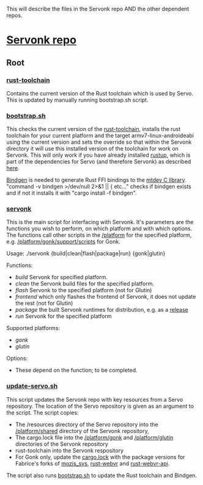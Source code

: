 This will describe the files in the Servonk repo AND the other dependent repos.

# [Servonk repo](https://github.com/fabricedesre/servonk)
## Root
### [rust-toolchain](../rust-toolchain)
Contains the current version of the Rust toolchain which is used by Servo. This is updated by manually running bootstrap.sh script.

### [bootstrap.sh](../bootstrap.sh)
This checks the current version of the [rust-toolchain](../rust-toolchain), installs the rust toolchain for your current platform and the target armv7-linux-androideabi using the current version and sets the override so that within the Servonk directory it will use this installed version of the toolchain for work on Servonk. This will only work if you have already installed [rustup](https://github.com/rust-lang-nursery/rustup.rs), which is part of the dependencies for Servo (and therefore Servonk) as described [here](../README.md#setting-up-your-environment).

[Bindgen](https://github.com/rust-lang-nursery/rust-bindgen) is needed to generate Rust FFI bindings to the [mtdev C library](../platform/gonk/mtdev/mtdev-1.1.5). "command -v bindgen >/dev/null 2>&1 || { etc..." checks if bindgen exists and if not it installs it with "cargo install -f bindgen".

### [servonk](../servonk)
This is the main script for interfacing with Servonk. It's parameters are the functions you wish to perform, on which platform and with which options. The functions call other scripts in the [/platform](../platform) for the specified platform, e.g. [/platform/gonk/support/scripts](../platform/gonk/support/scripts) for Gonk.

Usage: ./servonk {build|clean|flash|package|run} {gonk|glutin} <opts>

Functions:
* _build_ Servonk for specified platform.
* _clean_ the Servonk build files for the specified platform.
* _flash_ Servonk to the specified platform (not for Glutin)
* _frontend_ which only flashes the frontend of Servonk, it does not update the rest (not for Glutin)
* _package_ the built Servonk runtimes for distribution, e.g. as a [release](https://github.com/fabricedesre/servonk/releases)
* _run_ Servonk for the specified platform

Supported platforms:
* _gonk_
* _glutin_

Options:
* These depend on the function; to be completed.

### [update-servo.sh](../update-servo.sh)
This script updates the Servonk repo with key resources from a Servo repository. The location of the Servo repository is given as an argument to the script. The script copies:
* The /resources directory of the Servo repository into the [/platform/shared](../platform/shared/resources) directory of the Servonk repository,
* The cargo.lock file into the [/platform/gonk](../platform/gonk) and [/platform/glutin](../platform/glutin) directories of the Servonk repository
* rust-toolchain into the Servonk respository
* For Gonk only, update the [cargo.lock](../platform/gonk/Cargo.lock) with the package versions for Fabrice's forks of [mozjs_sys](https://github.com/fabricedesre/mozjs.git), [rust-webvr](https://github.com/fabricedesre/rust-webvr.git) and [rust-webvr-api](https://github.com/fabricedesre/rust-webvr.git).

The script also runs [bootstrap.sh](../bootstrap.sh) to update the Rust toolchain and Bindgen.
